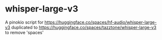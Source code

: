 # whisper-large-v3

A pinokio script for https://huggingface.co/spaces/hf-audio/whisper-large-v3 duplicated to https://huggingface.co/spaces/tazztone/whisper-large-v3 to remove 'spaces'

